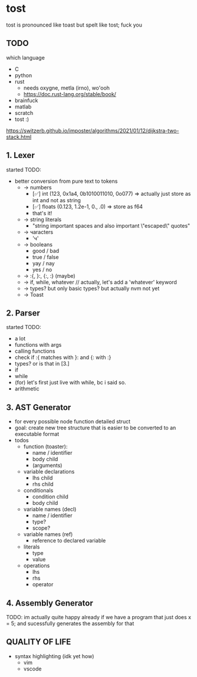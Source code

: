 # tost

tost is pronounced like toast but spelt like tost; fuck you

## TODO

which language

- C
- python
- rust
  - needs oxygne, metla (irno), wo'ooh
  - <https://doc.rust-lang.org/stable/book/>
- brainfuck
- matlab
- scratch
- tost :)

<https://switzerb.github.io/imposter/algorithms/2021/01/12/dijkstra-two-stack.html>

## 1. Lexer

started
TODO:

- better conversion from pure text to tokens
  - -> numbers
    - [✅] int (123, 0x1a4, 0b1010011010, 0o077) => actually just store as int and not as string
    - [✅] floats (0.123, 1.2e-1, 0., .0) => store as f64
    - that's it!
  - -> string literals
    - "string important spaces and also important \\"escaped\\" quotes"
  - -> чaracters
    - 'ч'
  - -> booleans
    - good / bad
    - true / false
    - yay / nay
    - yes / no
  - -> :{, }:, {:, :} (maybe)
  - -> if, while, whatever // actually, let's add a 'whatever' keyword
  - -> types? but only basic types? but actually nvm not yet
  - -> Toast

## 2. Parser

started
TODO:

- a lot
- functions with args
- calling functions
- check if :{ matches with }: and {: with :}
- types? or is that in [3.]
- if
- while
- (for) let's first just live with while, bc i said so.
- arithmetic

## 3. AST Generator

- for every possible node function detailed struct
- goal: create new tree structure that is easier to be converted to an executable format
- todos
  - function (toaster):
    - name / identifier
    - body child
    - (arguments)
  - variable declarations
    - lhs child
    - rhs child
  - conditionals
    - condition child
    - body child
  - variable names (decl)
    - name / identifier
    - type?
    - scope?
  - variable names (ref)
    - reference to declared variable
  - literals
    - type
    - value
  - operations
    - lhs
    - rhs
    - operator

## 4. Assembly Generator

TODO:
im actually quite happy already if we have a program that just does x = 5; and sucessfully generates the assembly for that

## QUALITY OF LIFE

- syntax highlighting (idk yet how)
  - vim
  - vscode
